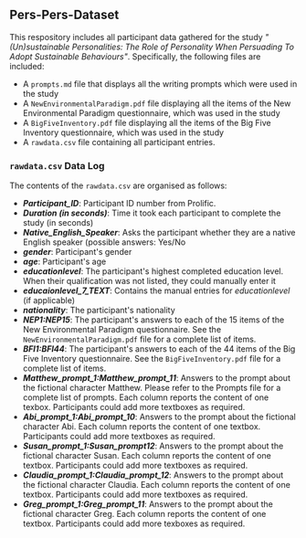 ## Pers-Pers-Dataset
This respository includes all participant data gathered for the study *"(Un)sustainable Personalities: The Role of Personality When Persuading To Adopt Sustainable Behaviours"*. Specifically, the following files are included:

* A `prompts.md` file that displays all the writing prompts which were used in the study
* A `NewEnvironmentalParadigm.pdf` file displaying all the items of the New Environmental Paradigm questionnaire, which was used in the study
* A `BigFiveInventory.pdf` file displaying all the items of the Big Five Inventory questionnaire, which was used in the study
* A `rawdata.csv` file containing all participant entries.
  
### `rawdata.csv` Data Log
The contents of the `rawdata.csv` are organised as follows:

* ***Participant_ID***: Participant ID number from Prolific.
* ***Duration (in seconds)***: Time it took each participant to complete the study (in seconds)
* ***Native_English_Speaker***: Asks the participant whether they are a native English speaker (possible answers: Yes/No
* ***gender***: Participant's gender
* ***age***: Participant's age
* ***educationlevel***: The participant's highest completed education level. When their qualification was not listed, they could manually enter it
* ***educaionlevel_7_TEXT***: Contains the manual entries for *educationlevel* (if applicable)
* ***nationality***: The participant's nationality
* ***NEP1:NEP15***: The participant's answers to each of the 15 items of the New Environmental Paradigm questionnaire. See the `NewEnvironmentalParadigm.pdf` file for a complete list of items.
* ***BFI1:BFI44***: The participant's answers to each of the 44 items of the Big Five Inventory questionnaire. See the `BigFiveInventory.pdf` file for a complete list of items.
* ***Matthew_prompt_1:Matthew_prompt_11***: Answers to the prompt about the fictional character Matthew. Please refer to the Prompts file for a complete list of prompts. Each column reports the content of one texbox. Participants could add more textboxes as required.
* ***Abi_prompt_1:Abi_prompt_10***: Answers to the prompt about the fictional character Abi. Each column reports the content of one textbox. Participants could add more textboxes as required.
* ***Susan_prompt_1:Susan_prompt12***: Answers to the prompt about the fictional character Susan. Each column reports the content of one textbox. Participants could add more textboxes as required.
* ***Claudia_prompt_1:Claudia_prompt_12***: Answers to the prompt about the fictional character Claudia. Each column reports the content of one textbox. Participants could add more textboxes as required.
* ***Greg_prompt_1:Greg_prompt_11***: Answers to the prompt about the fictional character Greg. Each column reports the content of one textbox. Participants could add more texboxes as required.
